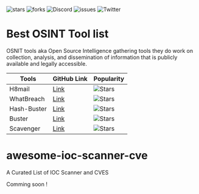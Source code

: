 ![stars](https://img.shields.io/github/stars/collabnix/awesome-ioc-scanner-cve)
![forks](https://img.shields.io/github/forks/collabnix/awesome-ioc-scanner-cve)
![Discord](https://img.shields.io/discord/1020180904129335379)
![issues](https://img.shields.io/github/issues/collabnix/awesome-ioc-scanner-cve)
![Twitter](https://img.shields.io/twitter/follow/collabnix?style=social)


# Best OSINT Tool list 
OSNIT tools aka Open Source Intelligence gathering tools they do work on  collection, analysis, and dissemination of information that is publicly available and legally accessible.

| **Tools**   | **GitHub Link**                                    | **Popularity**                                                        |
|-------------|----------------------------------------------------|-----------------------------------------------------------------------|
| H8mail      | [Link](https://github.com/khast3x/h8mail)          | ![Stars](https://img.shields.io/github/stars/khast3x/h8mail)          |
| WhatBreach  | [Link](https://github.com/Ekultek/WhatBreach)      | ![Stars](https://img.shields.io/github/stars/Ekultek/WhatBreach)      |
| Hash-Buster | [Link](https://github.com/s0md3v/Hash-Buster)      | ![Stars](https://img.shields.io/github/stars/s0md3v/Hash-Buster)      |
| Buster      | [Link](https://github.com/sham00n/buster)          | ![Stars](https://img.shields.io/github/stars/sham00n/buster)          |
| Scavenger   | [Link](https://github.com/rndinfosecguy/Scavenger) | ![Stars](https://img.shields.io/github/stars/rndinfosecguy/Scavenger) |



# awesome-ioc-scanner-cve
A Curated List of IOC Scanner and CVES

Comming soon ! 